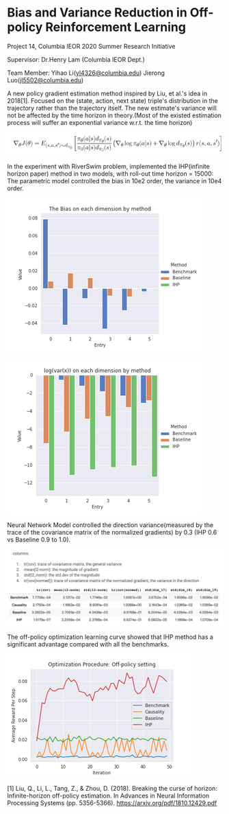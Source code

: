 # Bias and Variance Reduction in Off-policy Reinforcement Learning
Project 14, Columbia IEOR 2020 Summer Research Initiative

Supervisor: Dr.Henry Lam (Columbia IEOR Dept.)

Team Member: Yihao Li(yl4326@columbia.edu)
             Jierong Luo(jl5502@columbia.edu)
             
A new policy gradient estimation method inspired by Liu, et al.'s idea in 2018[1]. Focused on the (state, action, next state) triple's distribution in the trajectory rather than the trajectory itself. The new estimate's variance will not be affected by the time horizon in theory.(Most of the existed estimation process will suffer an exponential variance w.r.t. the time horizon)

![New Estimation Method](visualization/formula.png)

In the experiment with RiverSwim problem, implemented the IHP(infinite horizon paper) method in two models, with roll-out time horizon = 15000:
The parametric model controlled the bias in 10e2 order, the variance in 10e4 order.

![Parametric Bias](visualization/parametric_image_bias.png)

![Parametric Variance](visualization/parametric_image_variance.png)

Neural Network Model controlled the direction variance(measured by the trace of the covariance matrix of the normalized gradients) by 0.3 (IHP 0.6 vs Baseline 0.9 to 1.0).

![NN_variance](visualization/Variance_data.png)

The off-policy optimization learning curve showed that IHP method has a significant advantage compared with all the benchmarks.

![NN_Optimization](visualization/off-policy_optimization.png)


[1] Liu, Q., Li, L., Tang, Z., & Zhou, D. (2018). Breaking the curse of horizon: Infinite-horizon off-policy estimation. In Advances in Neural Information Processing Systems (pp. 5356-5366). https://arxiv.org/pdf/1810.12429.pdf 
